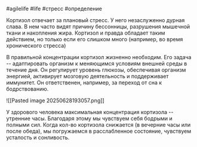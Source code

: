 #agilelife #life #стресс #определение 

Кортизол отвечает за плановый стресс.
У него незаслуженно дурная слава. В нем часто видят причину бессонницы, разрушения мышечной ткани и накопления жира. Кортизол и правда обладает таким действием, но только если его слишком много (например, во время хронического стресса)

В правильной концентрации кортизол жизненно необходим. Его задача -- адаптировать организм к меняющимся условиям внешней среды в течение дня. Он регулирует уровень глюкозы, обеспечивая организм энергией, активирует мозговую деятельность и поддерживает иммунитет. Он ответственен, например, за переход от сна к бодрствованию. 

![[Pasted image 20250628193057.png]]

У здорового человека максимальная концентрация кортизола -- утренние часы. Благодаря этому мы чувствуем себя бодрыми и полными сил. Когда кол-во кортизола снижается (в вечерние часы или после обеда), мы погружаемся в расслабленное состояние, чувствуем усталость и сонливость.